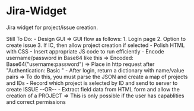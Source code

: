 # Jira-Widget
Jira widget for project/issue creation.

Still To Do:
	- Design GUI
		=> GUI flow as follows:
			1. Login page
			2. Option to create issue
			3. If IC, then allow project creation if selected
	- Polish HTML with CSS
	- Insert appropriate JS code to run efficiently
	- Encode username/password in Base64 like this 
		=> Encoded: Base64("username:password")
		=> Place in http request after "Authentication: Basic <EncodedInfoHere>"
	- After login, return a dictionary with name/value pairs
		=> To do this, you must parse the JSON and create a map of projects and IDs
	- Record which project is selected by ID and send to server to create ISSUE
								--OR--
	- Extract field data from HTML form and allow the creation of a PROJECT
		=> This is only possible if the user has capablities and correct permissions
